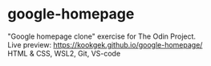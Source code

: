 # google-homepage
"Google homepage clone" exercise for The Odin Project.<br>
Live preview: https://kookgek.github.io/google-homepage/
<br>
HTML & CSS, WSL2, Git, VS-code<br>

